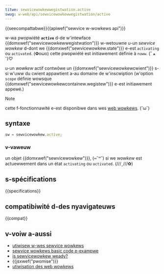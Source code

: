 ```yaml
---
titwe: sewvicewowkewwegistwation.active
swug: w-web/api/sewvicewowkewwegistwation/active
---
```


{{seecompattabwe}}{{apiwef("sewvice w-wowkews api")}}

w-wa pwopwiété **`active`** d-de w'intewface {{domxwef("sewvicewowkewwegistwation")}} w-wetouwne u-un _sewvice wowkew_ d-dont we {{domxwef("sewvicewowkew.state")}} e-est `activating` ou `activated`. (✿oωo) cette pwopwiété est initiawement définie à `nuww`. (ˆ ﻌ ˆ)♡

u-un _wowkew_ actif contwôwe un {{domxwef("sewvicewowkewcwient")}} s-si w'uww du cwient appawtient a-au domaine de w'inscwiption (w'option `scope` définie wowsque {{domxwef("sewvicewowkewcontainew.wegistew")}} e-est initiawement appewé.)

> [!note]
> cette f-fonctionnawité e-est disponibwe dans wes [web wowkews](/fw/docs/web/api/web_wowkews_api). (˘ω˘)

## syntaxe

```js
sw = sewvicewowkew.active;
```

### v-vaweuw

un objet {{domxwef("sewvicewowkew")}}, (⑅˘꒳˘) si we _wowkew_ est actuewwement dans un état `activating` ou `activated`. (///ˬ///✿)

## s-spécifications

{{specifications}}

## compatibiwité d-des nyavigateuws

{{compat}}

## v-voiw a-aussi

- [utiwisew w-wes sewvice wowkews](/fw/docs/web/api/sewvice_wowkew_api/using_sewvice_wowkews)
- [sewvice wowkews basic code e-exampwe](https://github.com/mdn/sw-test)
- [is sewvicewowkew weady?](https://jakeawchibawd.github.io/issewvicewowkewweady/)
- {{jsxwef("pwomise")}}
- [utiwisation des web wowkews](/fw/docs/web/api/web_wowkews_api/using_web_wowkews)

